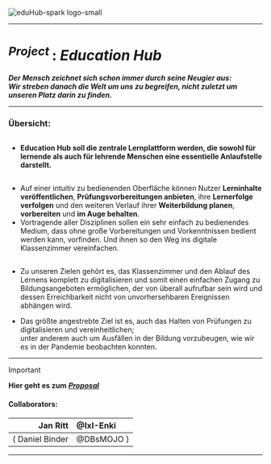 <!-------------------------------------------------------------------------------------------------------------------------------------       
    📕Cheatsheets:     https://github.com/skills  
    📙Get started:     https://docs.github.com/en/get-started  
    📗Quickstart:      https://docs.github.com/en/get-started/writing-on-github/getting-started-with-writing-and-formatting-on-github/quickstart-for-writing-on-github  
    📘Basic Syntax:    https://docs.github.com/en/get-started/writing-on-github/getting-started-with-writing-and-formatting-on-github/basic-writing-and-formatting-syntax  
--------------------------------------------------------------------------------------------------------------------------------------->

![eduHub-spark logo-small](https://github.com/IxI-Enki/education-hub/blob/main/Visuals_Project-Proposal/eduhubLogo_2024_5mb.png?raw=true)

---

# <sup> *Project* </sup> : ***Education Hub***  

  ***Der Mensch zeichnet sich schon immer durch seine Neugier aus:***  
   ***Wir streben danach die Welt um uns zu begreifen, nicht zuletzt um unseren Platz darin zu finden.***  

---
### **Übersicht:**

<sub><sup>
---
</sup></sub>
 - #### Education Hub soll **die zentrale Lernplattform** werden, die sowohl für lernende als auch für lehrende Menschen eine essentielle Anlaufstelle darstellt.

<sub><sup>
---
</sup></sub>
- Auf einer intuitiv zu bedienenden Oberfläche können Nutzer **Lerninhalte veröffentlichen**, **Prüfungsvorbereitungen anbieten**, ihre **Lernerfolge verfolgen** und den weiteren Verlauf ihrer **Weiterbildung planen**, **vorbereiten** und **im Auge behalten**.  
- Vortragende aller Disziplinen sollen ein sehr einfach zu bedienendes Medium, dass ohne große Vorbereitungen und Vorkenntnissen bedient werden kann, vorfinden. Und ihnen so den Weg ins digitale Klassenzimmer vereinfachen.
  
<sub><sup>
---
</sup></sub>
- Zu unseren Zielen gehört es, das Klassenzimmer und den Ablauf des Lernens komplett zu digitalisieren und somit einen einfachen Zugang zu Bildungsangeboten ermöglichen, der von überall aufrufbar sein wird und dessen Erreichbarkeit nicht von unvorhersehbaren Ereignissen abhängen wird.  

- Das größte angestrebte Ziel ist es, auch das Halten von Prüfungen zu digitalisieren und vereinheitlichen;  
   unter anderem auch um Ausfällen in der Bildung vorzubeugen, wie wir es in der Pandemie beobachten konnten.

---

> [!IMPORTANT]
> **Hier geht es zum** [ ***Proposal*** ](https://github.com/IxI-Enki/Uebung-syp-002/blob/main/EducationHub.md)  
>
> #### **Collaborators:**  
>     
>   | Jan Ritt | @IxI-Enki |
>   | ---: | :--- |
>   | ( Daniel Binder | @DBsMOJO ) |

---

